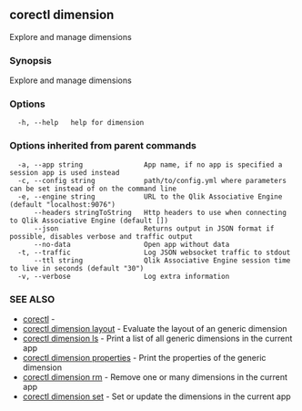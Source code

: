 ## corectl dimension

Explore and manage dimensions

### Synopsis

Explore and manage dimensions

### Options

```
  -h, --help   help for dimension
```

### Options inherited from parent commands

```
  -a, --app string               App name, if no app is specified a session app is used instead
  -c, --config string            path/to/config.yml where parameters can be set instead of on the command line
  -e, --engine string            URL to the Qlik Associative Engine (default "localhost:9076")
      --headers stringToString   Http headers to use when connecting to Qlik Associative Engine (default [])
      --json                     Returns output in JSON format if possible, disables verbose and traffic output
      --no-data                  Open app without data
  -t, --traffic                  Log JSON websocket traffic to stdout
      --ttl string               Qlik Associative Engine session time to live in seconds (default "30")
  -v, --verbose                  Log extra information
```

### SEE ALSO

* [corectl](corectl.md)	 - 
* [corectl dimension layout](corectl_dimension_layout.md)	 - Evaluate the layout of an generic dimension
* [corectl dimension ls](corectl_dimension_ls.md)	 - Print a list of all generic dimensions in the current app
* [corectl dimension properties](corectl_dimension_properties.md)	 - Print the properties of the generic dimension
* [corectl dimension rm](corectl_dimension_rm.md)	 - Remove one or many dimensions in the current app
* [corectl dimension set](corectl_dimension_set.md)	 - Set or update the dimensions in the current app

